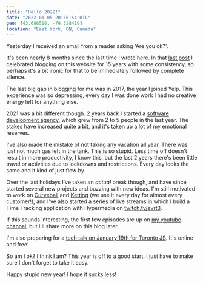 ```yaml
---
title: "Hello 2022!"
date: "2022-01-05 20:56:54 UTC"
geo: [43.686510, -79.328419]
location: "East York, ON, Canada"
---
```


Yesterday I received an email from a reader asking 'Are you ok?'.

It's been nearly 8 months since the last time I wrote here. In that
[last post][1] I celebrated blogging on this website for 15 years with
some consistency, so perhaps it's a bit ironic for that to be immediately
followed by complete silence. 

The last big gap in blogging for me was in 2017, the year I joined Yelp.
This experience was so depressing, every day I was done work I had no
creative energy left for anything else.

2021 was a bit different though. 2 years back I started a [software
development agency][2], which grew from 2 to 5 people in the last year.
The stakes have increased quite a bit, and it's taken up a lot of my
emotional reserves.

I've also made the mistake of not taking any vacation all year. There was
just not much gas left in the tank. This is so stupid. Less time off doesn't
result in more productivity, I know this, but the last 2 years there's been
little travel or activities due to lockdowns and restrictions. Every day
looks the same and it kind of just flew by.

Over the last holidays I've taken an _actual_ break though, and have since
started several new projects and buzzing with new ideas. I'm still motivated
to work on [Curveball][3] and [Ketting][4] (we use it every day for almost
every customer!), and I've also started a series of live streams in which
I build a Time Tracking application with Hypermedia on [twitch.tv/evrt3][5].

If this sounds interesting, the first few episodes are up on
[my youtube channel][6], but I'll share more on this blog later.

I'm also preparing for a [tech talk on January 19th for Toronto JS][7]. It's
online and free!

So am I ok? I think I am? This year is off to a good start. I just have to
make sure I don't forget to take it easy.

Happy stupid new year! I hope it sucks less!

[1]: https://evertpot.com/15-years/
[2]: https://www.linkedin.com/company/bad-gateway/
[3]: https://curveballjs.org/
[4]: https://github.com/badgateway/ketting
[5]: https://twitch.tv/evrt3
[6]: https://www.youtube.com/watch?v=U2s71iF-6wQ&list=PLqqoUVHAFAYPn3obbnhpbPSI3tdzIqc64
[7]: https://www.meetup.com/torontojs/events/282129869/
